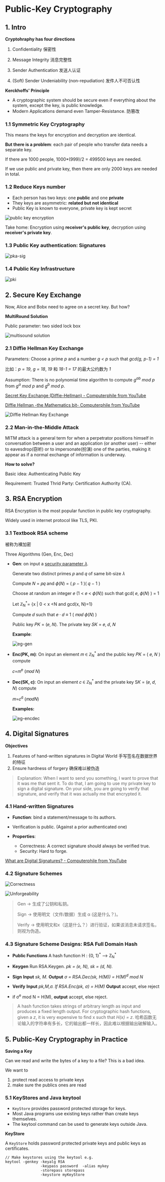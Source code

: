 # Public-Key Cryptography

## 1. Intro

**Cryptohraphy has four directions**

1. Confidentiality 保密性

2. Message Integrity 消息完整性

3. Sender Authentication 发送人认证

4. (Soft) Sender Undeniability (non-repudiation) 发件人不可否认性

**Kerckhoffs' Principle**

- A cryptographic system should be secure even if everything about the system, except the key, is public knowledge.
- Modern Applications demand even Tamper-Resistance. 防篡改

### 1.1 Symmetric Key Cryptography

This means the keys for encryption and decryption are identical. 

**But there is a problem**: each pair of people who transfer data needs a separate key.

If there are 1000 people, 1000*(999)/2 = 499500 keys are needed.

If we use public and private key, then there are only 2000 keys are needed in total.

### 1.2 Reduce Keys number

- Each person has two keys: one **public** and one **private**
- They keys are asymmetric: **related but not identical**
- Public Key is known to everyone, private key is kept secret

![public key encryption](pke.png)

Take home: Encryption using **receiver's public key**, decryption using **receiver's private key**.

### 1.3 Public Key authentication: Signatures

![pka-sig](pka-sig.png)

### 1.4 Public Key Infrastructure

![pki](pki.png)

## 2. Secure Key Exchange

Now, Alice and Bobx need to agree on a secret key. But how?

**MultiRound Solution**

Public parameter: two sided lock box

![multisound solution](multi-sol.png)

### **2.1 Diffie Hellman Key Exchange**

Parameters: Choose a prime *p* and a number *g < p* such that *gcd(g, p-1) = 1*

比如：*p = 19*, *g = 18*, *19* 和 *18-1 = 17* 的最大公约数为 *1*

Assumption: There is no polynomial time algorithm to compute *g<sup>ab</sup> mod p* from *g<sup>a</sup> mod p* and *g<sup>b</sup> mod p*.

[Secret Key Exchange (Diffie-Hellman) - Computerphile from YouTube](https://www.youtube.com/watch?v=NmM9HA2MQGI)

[Diffie Hellman -the Mathematics bit- Computerphile from YouTube](https://www.youtube.com/watch?v=Yjrfm_oRO0w)

![Diffie Hellman Key Exchange](dhke.png)

### **2.2 Man-in-the-Middle Attack**

MITM attack is a general term for when a perpetrator positions himself in conversation between a user and an application (or another user) -- either to eavesdrop(窃听) or to impersonate(扮演) one of the parties, making it appear as if a normal exchange of information is underway.

**How to solve?**

Basic idea: Authenticating Public Key

Requirement: Trusted Thrid Party: Certification Authority (CA).

## 3. RSA Encryption

RSA Encryption is the most popular function in public key cryptography.

Widely used in internet protocol like TLS, PKI.

### 3.1 Textbook RSA scheme

被称为裸加密

Three Algorithms (Gen, Enc, Dec)

- **Gen**: on input a <u>security parameter 𝜆</u>.

  Generate two distinct primes 𝑝 and 𝑞 of same bit-size 𝜆

  Compute 𝑁 = 𝑝𝑞 and 𝜙(𝑁) = ( 𝑝 − 1 )( 𝑞 − 1 )

  Choose at random an integer 𝑒 (1 < 𝑒 < 𝜙(𝑁)) such that gcd( 𝑒, 𝜙(𝑁) ) = 1

  Let ℤ<sub>N</sub><sup>*</sup>= {x | 0 < x <N and gcd(x, N)=1}

  Compute 𝑑 such that 𝑒 · 𝑑 ≡ 1 ( 𝑚𝑜𝑑 𝜙(𝑁) )

  Public key 𝑃𝐾 = (𝑒, 𝑁).   The private key 𝑆𝐾 = 𝑒, 𝑑, 𝑁

  **Example**:

  ![eg-gen](eg-gen.png)

- **Enc(PK, m)**: On input an element 𝑚 ∈ ℤ<sub>N</sub><sup>*</sup> and the public key 𝑃𝐾 = ( 𝑒, 𝑁 ) compute

  𝑐=𝑚<sup>e</sup> (𝑚𝑜𝑑 𝑁)

- **Dec(SK, c)**: On input an element 𝑐 ∈ ℤ<sub>N</sub><sup>*</sup> and the private key S𝐾 = (𝑒, 𝑑, 𝑁) compute

  𝑚=𝑐<sup>d</sup> (𝑚𝑜𝑑𝑁)

  **Examples:**

  ![eg-encdec](eg-encdec.png)

## 4. Digital Signatures

**Objectives**

1. Features of hand-written signatures in Digital World 手写签名在数据世界的特征
2. Ensure hardness of forgery 确保难以被伪造

> Explanation: When I want to send you something, I want to prove that it was me that sent it. To do that, I am going to use my private key to sign a digital signature. On your side, you are going to verify that signature, and verify that it was actually me that encrypted it.

### 4.1 Hand-written Signatures

- **Function**: bind a statement/message to its authors.
- Verification is public. (Against a prior authenticated one)

- **Properties**:
  - Correctness: A correct signature should always be verified true.
  - Security: Hard to forge.

[What are Digital Signatures? - Computerphile from YouTube](https://www.youtube.com/watch?v=s22eJ1eVLTU)

### 4.2 Signature Schemes

![Correctness](correctness.png)

![Unforgeability](unforgeability.png)

> Gen -> 生成了公钥和私钥。
>
> Sign -> 使用明文（文件/数据）生成 &alpha; (这是什么？)。
>
> Verify -> 使用明文和x（这是什么？）进行验证，如果该消息未请求签名，则视为伪造。

### 4.3 Signature Scheme Designs: RSA Full Domain Hash

- **Public Functions** A hash function H : {0, 1}<sup>\*</sup> --> Z<sub>N</sub><sup>*</sup>

- **Keygen** Run RSA.Keygen. *pk = (e, N), sk = (d, N).*
- **Sign** **Input** *sk, M.* **Output** *σ = RSA.Dec(sk, H(M)) = H(M)<sup>d</sup> mod N*

- **Verify** **Input** *pk,M,σ. If RSA.Enc(pk, σ) = H(M)* **Output** accept, else reject

- if σ<sup>e</sup> mod N = H(M), **output** accept, else reject.

> A hash function takes strings of arbitrary length as input and produces a fixed length output. For cryptographic hash functions, given a *z*, it is very expensive to find x such that *H(x) = z*.
> 哈希函数无论输入的字符串有多长，它的输出都一样长，因此难以根据输出破解输入。

## 5. Public-Key Cryptography in Practice

**Saving a Key**

Can we read and write the bytes of a key to a file? This is a bad idea.

We want to

1. protect read access to private keys
2. make sure the publics ones are read

### 5.1 KeyStores and Java keytool

- `KeyStore` provides password protected storage for keys.
- Most Java programs use existing keys rather than create keys themselves.
- The keytool command can be used to generate keys outside Java.

**KeyStore**

A `KeyStore` holds password protected private keys and public keys as certificates.

```
// Make keystores using the keytool e.g.
keytool -genkey -keyalg RSA
				-keypass password  -alias mykey
				-storepass storepass
				-keystore myKeyStore
```

